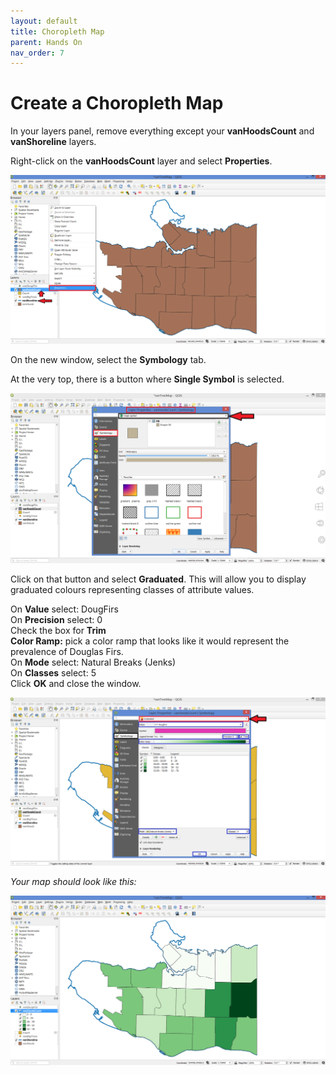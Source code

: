 ```yaml
---
layout: default
title: Choropleth Map
parent: Hands On
nav_order: 7
---
```


# Create a Choropleth Map

In your layers panel, remove everything except your **vanHoodsCount** and **vanShoreline** layers.

Right-click on the **vanHoodsCount** layer and select **Properties**.

![vanHoodsCount Properties](vanHoodsCount-properties_20200822.png)

On the new window, select the **Symbology** tab.

At the very top, there is a button where **Single Symbol** is selected.

![Single symbol option](single-symbol_20200822.png)

Click on that button and select **Graduated**. This will allow you to display graduated colours representing classes of attribute values.

On **Value** select: DougFirs  
On **Precision** select: 0  
Check the box for **Trim**  
**Color Ramp:** pick a color ramp that looks like it would represent the prevalence of Douglas Firs.     
On **Mode** select: Natural Breaks (Jenks)  
On **Classes** select: 5  
Click **OK** and close the window.  

![VanHoodsCount graduated attributes](vanHoodsCount-graduated-attributes_20200822.png)

*Your map should look like this:*

![Green choropleth map](choropleth-map_20200822.png)
